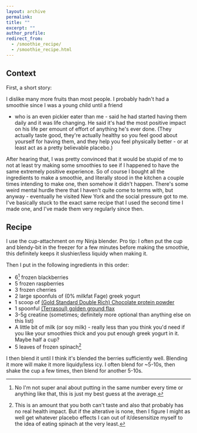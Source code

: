 ```yaml
---
layout: archive
permalink: 
title: ""
excerpt: ""
author_profile:
redirect_from: 
  - /smoothie_recipe/
  - /smoothie_recipe.html
---
```

<script
  src="https://cdn.mathjax.org/mathjax/latest/MathJax.js?config=TeX-AMS-MML_HTMLorMML"
  type="text/javascript">
</script>
## Context
First, a short story:

I dislike many more fruits than most people. I probably hadn't had a smoothie since I was a young child until a friend 
- who is an even pickier eater than me - said he had started having them daily and it was life changing. He said it's had the most positive impact on his life per emount of effort of anything he's ever done. (They actually taste good, they're actually healthy so you feel good about yourself for having them, and they help you feel physically better - or at least act as a pretty believable placebo.)

After hearing that, I was pretty convinced that it would be stupid of me to not at least try making some smoothies to see if
I happened to have the same extremely positive experience. So of course I bought all the ingredients to make a smoothie, and
literally stood in the kitchen a couple times intending to make one, then somehow it didn't happen. There's some weird
mental hurdle there that I haven't quite come to terms with, but anyway - eventually he visited New York and the social
pressure got to me. I've basically stuck to the exact same recipe that I used the second time I made one, and I've made
them very regularly since then.

## Recipe
I use the cup-attachment on my Ninja blender. Pro tip: I often put the cup and blendy-bit in the freezer for a few 
minutes before making the smoothie, this definitely keeps it slushier/less liquidy when making it.

Then I put in the following ingredients in this order:
* 6[^1] frozen blackberries
* 5 frozen raspberries
* 3 frozen cherries
* 2 large spoonfuls of (0% milkfat Fage) greek yogurt
* 1 scoop of <a href="https://amzn.to/3VkZPj5">(Gold Standard Double Rich) Chocolate protein powder</a>
* 1 spoonful <a href="https://amzn.to/3GmYtQk">(Terrasoul) golden ground flax</a>
* 3-5g creatine (sometimes; definitely more optional than anything else on this list)
* A little bit of milk (or soy milk) - really less than you think you'd need if you like your smoothies thick and you put
enough greek yogurt in it. Maybe half a cup?
* 5 leaves of frozen spinach[^2]

I then blend it until I think it's blended the berries sufficiently well. Blending it more will make it more liquidy/less
icy. I often blend for ~5-10s, then shake the cup a few times, then blend for another 5-10s.



[^1]: No I'm not super anal about putting in the same number every time or anything like that, this is just my best guess at the average.

[^2]: This is an amount that you both can't taste and also that probably has no real health impact. But if the alterative is none, then I figure I might as well get whatever placebo effects I can out of it/desensitize myself to the idea of eating spinach at the very least.


